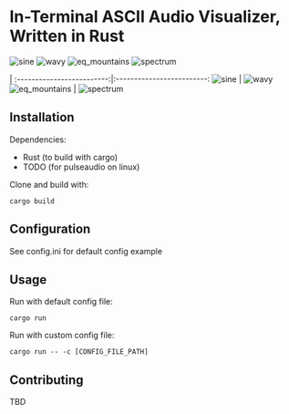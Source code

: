 # In-Terminal ASCII Audio Visualizer, Written in Rust

![sine](https://github.com/user-attachments/assets/898bb93e-7b39-461b-8e39-4f1cb6501213)
![wavy](https://github.com/user-attachments/assets/3ac3d87b-2314-4bbb-ac3b-0c28c7dc414a)
![eq_mountains](https://github.com/user-attachments/assets/68fbb590-140a-44dd-8ef6-c65d2a6c68b3)
![spectrum](https://github.com/user-attachments/assets/2aade753-6ec8-4aed-a93a-c598a90b8cb8)

 | 
:-------------------------:|:-------------------------:
![sine](https://github.com/user-attachments/assets/898bb93e-7b39-461b-8e39-4f1cb6501213)  |  ![wavy](https://github.com/user-attachments/assets/3ac3d87b-2314-4bbb-ac3b-0c28c7dc414a)
![eq_mountains](https://github.com/user-attachments/assets/68fbb590-140a-44dd-8ef6-c65d2a6c68b3)  |  ![spectrum](https://github.com/user-attachments/assets/2aade753-6ec8-4aed-a93a-c598a90b8cb8)

## Installation
Dependencies:
 - Rust (to build with cargo)
 - TODO (for pulseaudio on linux)

Clone and build with:
```
cargo build
```

## Configuration
See config.ini for default config example

## Usage
Run with default config file:
```
cargo run
```
Run with custom config file:
```
cargo run -- -c [CONFIG_FILE_PATH]
```

## Contributing
TBD
